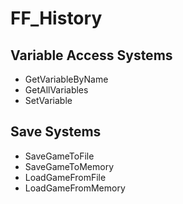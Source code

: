 # FF_History
 
## Variable Access Systems
- GetVariableByName  
- GetAllVariables  
- SetVariable

## Save Systems
- SaveGameToFile  
- SaveGameToMemory  
- LoadGameFromFile  
- LoadGameFromMemory